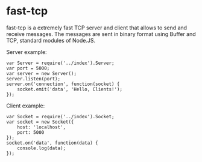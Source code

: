fast-tcp
===

fast-tcp is a extremely fast TCP server and client that allows to send and receive messages. The messages are sent in binary format using Buffer and TCP, standard modules of Node.JS.

Server example:
```
var Server = require('../index').Server;
var port = 5000;
var server = new Server();
server.listen(port);
server.on('connection', function(socket) {
	socket.emit('data', 'Hello, Clients!');
});
```

Client example:
```
var Socket = require('../index').Socket;
var socket = new Socket({
	host: 'localhost',
	port: 5000
});
socket.on('data', function(data) {
	console.log(data);
});
```
